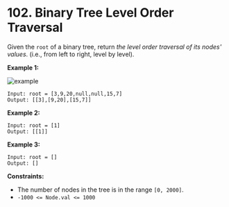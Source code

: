 # 102. Binary Tree Level Order Traversal

Given the `root` of a binary tree, return *the level order traversal of its nodes' values*. (i.e., from left to right, level by level).

**Example 1:**

![example](https://assets.leetcode.com/uploads/2021/02/19/tree1.jpg)

```()
Input: root = [3,9,20,null,null,15,7]
Output: [[3],[9,20],[15,7]]
```

**Example 2:**

```()
Input: root = [1]
Output: [[1]]
```

**Example 3:**

```()
Input: root = []
Output: []
```

**Constraints:**

- The number of nodes in the tree is in the range `[0, 2000]`.
- `-1000 <= Node.val <= 1000`
